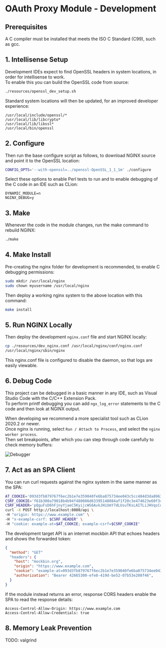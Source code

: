 # OAuth Proxy Module - Development

## Prerequisites

A C compiler must be installed that meets the ISO C Standard (C99), such as gcc.


## 1. Intellisense Setup

Development IDEs expect to find OpenSSL headers in system locations, in order for intellisense to work.\
To enable this you can build the OpenSSL code from source: 

```bash
./resources/openssl_dev_setup.sh
```

Standard system locations will then be updated, for an improved developer experience:

```text
/usr/local/include/openssl/*
/usr/local/lib/libcrypto*
/usr/local/lib/libssl*
/usr/local/bin/openssl
```

## 2. Configure

Then run the base configure script as follows, to download NGINX source and point it to the OpenSSL location:

```bash
CONFIG_OPTS='--with-openssl=../openssl-OpenSSL_1_1_1m' ./configure 
```

Select these options to enable Perl tests to run and to enable debugging of the C code in an IDE such as CLion:

```text
DYNAMIC_MODULE=n
NGINX_DEBUG=y
```

## 3. Make

Whenever the code in the module changes, run the make command to rebuild NGINX:

```bash
./make
```

## 4. Make Install

Pre-creating the nginx folder for development is recommended, to enable C debugging permissions:

```bash
sudo mkdir /usr/local/nginx
sudo chown myusername /usr/local/nginx
```

Then deploy a working nginx system to the above location with this command:

```bash
make install
```

## 5. Run NGINX Locally

Then deploy the development `nginx.conf` file and start NGINX locally:

```bash
cp ./resources/dev_nginx.conf /usr/local/nginx/conf/nginx.conf
/usr/local/nginx/sbin/nginx
```

This nginx.conf file is configured to disable the daemon, so that logs are easily viewable.

## 6. Debug Code

This project can be debugged in a basic manner in any IDE, such as Visual Studio Code with the C/C++ Extension Pack.\
To perform printf debugging you can add `ngx_log_error` statements to the C code and then look at NGINX output.

When developing we recommend a more specialist tool such as CLion 2020.2 or newer.\
Once nginx is running, select  `Run / Attach to Process`, and select the `nginx worker process`.\
Then set breakpoints, after which you can step through code carefully to check memory buffers:

![Debugger](resources/debugger.png)

## 7. Act as an SPA Client

You can run curl requests against the nginx system in the same manner as the SPA:

```bash
AT_COOKIE='093d3fb879767f6ec2b1e7e359040fe6ba875734ee043c5cc484d3da8963a351e9aba1c5e273f3d1ea2914f83836fa434474d1720b3040f5f7237f34536b7389'
CSRF_COOKIE='f61b300a79018b4b94f480086d63395148084af1f20c3e474623e60f34a181656b3a54725c1b4ddaeec9171f0398bde8c6c1e0e12d90bdb13397bf24678cd17a230a3df8e1771f9992e3bf2d6567ad920e1c25dc5e3e015679b5e673'
CSRF_HEADER='pQguFsD6hFjnyYjaeC5KyijcWS6AvkJHiUmY7dLUsuTKsLAITLiJHVqsCdQpaGYO'
curl -X POST http://localhost:8080/api \
-H "origin: https://www.example.com" \
-H "x-example-csrf: $CSRF_HEADER" \
-H "cookie: example-at=$AT_COOKIE; example-csrf=$CSRF_COOKIE"
```

The development target API is an internet mockbin API that echoes headers and shows the forwarded token:

```json
{
  "method": "GET"
  "headers": {
    "host": "mockbin.org",
    "origin": "https://www.example.com",
    "cookie": "example-at=093d3fb879767f6ec2b1e7e359040fe6ba875734ee043c5cc484d3da8963a351e9aba1c5e273f3d1ea2914f83836fa434474d1720b3040f5f7237f34536b7389",
    "authorization": "Bearer 42665300-efe8-419d-be52-07b53e208f46",
  }
}
```

If the module instead returns an error, response CORS headers enable the SPA to read the response details:

```text
Access-Control-Allow-Origin: https://www.example.com
Access-Control-Allow-Credentials: true
```

## 8. Memory Leak Prevention

TODO: valgrind